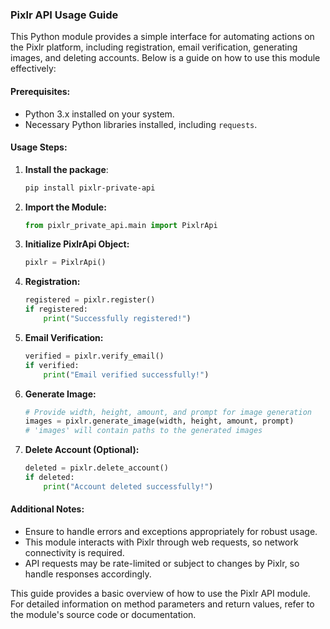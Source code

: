 ### Pixlr API Usage Guide

This Python module provides a simple interface for automating actions on the Pixlr platform, including registration, email verification, generating images, and deleting accounts. Below is a guide on how to use this module effectively:

#### Prerequisites:

- Python 3.x installed on your system.
- Necessary Python libraries installed, including `requests`.

#### Usage Steps:

1. **Install the package**:
   ```bash
   pip install pixlr-private-api
   ```

2. **Import the Module:**

   ```python
   from pixlr_private_api.main import PixlrApi
   ```

3. **Initialize PixlrApi Object:**

   ```python
   pixlr = PixlrApi()
   ```

4. **Registration:**

   ```python
   registered = pixlr.register()
   if registered:
       print("Successfully registered!")
   ```

5. **Email Verification:**

   ```python
   verified = pixlr.verify_email()
   if verified:
       print("Email verified successfully!")
   ```

6. **Generate Image:**

   ```python
   # Provide width, height, amount, and prompt for image generation
   images = pixlr.generate_image(width, height, amount, prompt)
   # 'images' will contain paths to the generated images
   ```

7. **Delete Account (Optional):**
   ```python
   deleted = pixlr.delete_account()
   if deleted:
       print("Account deleted successfully!")
   ```

#### Additional Notes:

- Ensure to handle errors and exceptions appropriately for robust usage.
- This module interacts with Pixlr through web requests, so network connectivity is required.
- API requests may be rate-limited or subject to changes by Pixlr, so handle responses accordingly.

This guide provides a basic overview of how to use the Pixlr API module. For detailed information on method parameters and return values, refer to the module's source code or documentation.
